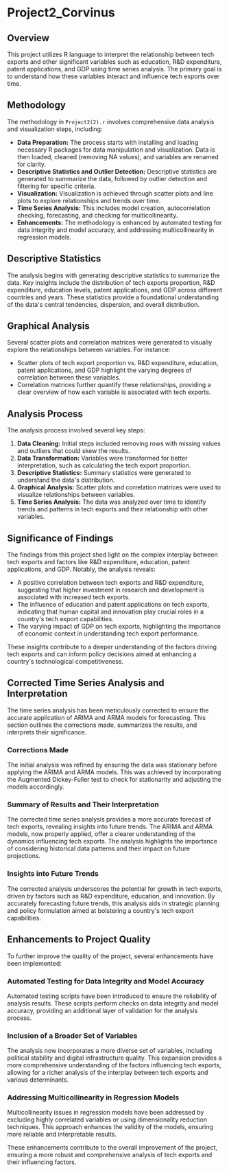 # Project2_Corvinus

## Overview
This project utilizes R language to interpret the relationship between tech exports and other significant variables such as education, R&D expenditure, patent applications, and GDP using time series analysis. The primary goal is to understand how these variables interact and influence tech exports over time.

## Methodology
The methodology in `Project2(2).r` involves comprehensive data analysis and visualization steps, including:
- **Data Preparation:** The process starts with installing and loading necessary R packages for data manipulation and visualization. Data is then loaded, cleaned (removing NA values), and variables are renamed for clarity.
- **Descriptive Statistics and Outlier Detection:** Descriptive statistics are generated to summarize the data, followed by outlier detection and filtering for specific criteria.
- **Visualization:** Visualization is achieved through scatter plots and line plots to explore relationships and trends over time.
- **Time Series Analysis:** This includes model creation, autocorrelation checking, forecasting, and checking for multicollinearity.
- **Enhancements:** The methodology is enhanced by automated testing for data integrity and model accuracy, and addressing multicollinearity in regression models.

## Descriptive Statistics
The analysis begins with generating descriptive statistics to summarize the data. Key insights include the distribution of tech exports proportion, R&D expenditure, education levels, patent applications, and GDP across different countries and years. These statistics provide a foundational understanding of the data's central tendencies, dispersion, and overall distribution.

## Graphical Analysis
Several scatter plots and correlation matrices were generated to visually explore the relationships between variables. For instance:
- Scatter plots of tech export proportion vs. R&D expenditure, education, patent applications, and GDP highlight the varying degrees of correlation between these variables.
- Correlation matrices further quantify these relationships, providing a clear overview of how each variable is associated with tech exports.

## Analysis Process
The analysis process involved several key steps:
1. **Data Cleaning:** Initial steps included removing rows with missing values and outliers that could skew the results.
2. **Data Transformation:** Variables were transformed for better interpretation, such as calculating the tech export proportion.
3. **Descriptive Statistics:** Summary statistics were generated to understand the data's distribution.
4. **Graphical Analysis:** Scatter plots and correlation matrices were used to visualize relationships between variables.
5. **Time Series Analysis:** The data was analyzed over time to identify trends and patterns in tech exports and their relationship with other variables.

## Significance of Findings
The findings from this project shed light on the complex interplay between tech exports and factors like R&D expenditure, education, patent applications, and GDP. Notably, the analysis reveals:
- A positive correlation between tech exports and R&D expenditure, suggesting that higher investment in research and development is associated with increased tech exports.
- The influence of education and patent applications on tech exports, indicating that human capital and innovation play crucial roles in a country's tech export capabilities.
- The varying impact of GDP on tech exports, highlighting the importance of economic context in understanding tech export performance.

These insights contribute to a deeper understanding of the factors driving tech exports and can inform policy decisions aimed at enhancing a country's technological competitiveness.

## Corrected Time Series Analysis and Interpretation
The time series analysis has been meticulously corrected to ensure the accurate application of ARIMA and ARMA models for forecasting. This section outlines the corrections made, summarizes the results, and interprets their significance.

### Corrections Made
The initial analysis was refined by ensuring the data was stationary before applying the ARIMA and ARMA models. This was achieved by incorporating the Augmented Dickey-Fuller test to check for stationarity and adjusting the models accordingly.

### Summary of Results and Their Interpretation
The corrected time series analysis provides a more accurate forecast of tech exports, revealing insights into future trends. The ARIMA and ARMA models, now properly applied, offer a clearer understanding of the dynamics influencing tech exports. The analysis highlights the importance of considering historical data patterns and their impact on future projections.

### Insights into Future Trends
The corrected analysis underscores the potential for growth in tech exports, driven by factors such as R&D expenditure, education, and innovation. By accurately forecasting future trends, this analysis aids in strategic planning and policy formulation aimed at bolstering a country's tech export capabilities.

## Enhancements to Project Quality
To further improve the quality of the project, several enhancements have been implemented:

### Automated Testing for Data Integrity and Model Accuracy
Automated testing scripts have been introduced to ensure the reliability of analysis results. These scripts perform checks on data integrity and model accuracy, providing an additional layer of validation for the analysis process.

### Inclusion of a Broader Set of Variables
The analysis now incorporates a more diverse set of variables, including political stability and digital infrastructure quality. This expansion provides a more comprehensive understanding of the factors influencing tech exports, allowing for a richer analysis of the interplay between tech exports and various determinants.

### Addressing Multicollinearity in Regression Models
Multicollinearity issues in regression models have been addressed by excluding highly correlated variables or using dimensionality reduction techniques. This approach enhances the validity of the models, ensuring more reliable and interpretable results.

These enhancements contribute to the overall improvement of the project, ensuring a more robust and comprehensive analysis of tech exports and their influencing factors.
